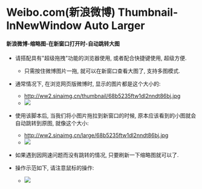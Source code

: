 Weibo.com(新浪微博) Thumbnail-InNewWindow Auto Larger
==============
#### 新浪微博-缩略图-在新窗口打开时-自动跳转大图

- 请搭配具有"超级拖拽"功能的浏览器使用, 或者配合快捷键使用, 超级方便.
  - 只需按住微博图片一拖, 就可以在新窗口查看大图了, 支持多图模式.

- 通常情况下, 在浏览网页版微博时, 显示的图片都是这个大小的:
  - http://ww2.sinaimg.cn/thumbnail/68b5235ftw1dl2nndt86bj.jpg
  - ![](https://raw.githubusercontent.com/zheung/userscript/master/greasyfork/4796/preview01.jpg)
- 使用该脚本后, 当我们将小图片拖拉到新窗口的时候, 原本应该看到的小图就会自动跳转到原图, 就像这个大小:
  - http://ww2.sinaimg.cn/large/68b5235ftw1dl2nndt86bj.jpg
  - ![](https://raw.githubusercontent.com/zheung/userscript/master/greasyfork/4796/preview02.jpg)

- 如果遇到因网速问题而没有跳转的情况, 只要刷新一下缩略图就可以了.

- 操作示范如下, 请注意鼠标的操作:
  - ![](https://raw.githubusercontent.com/zheung/userscript/master/greasyfork/4796/preview03.gif)